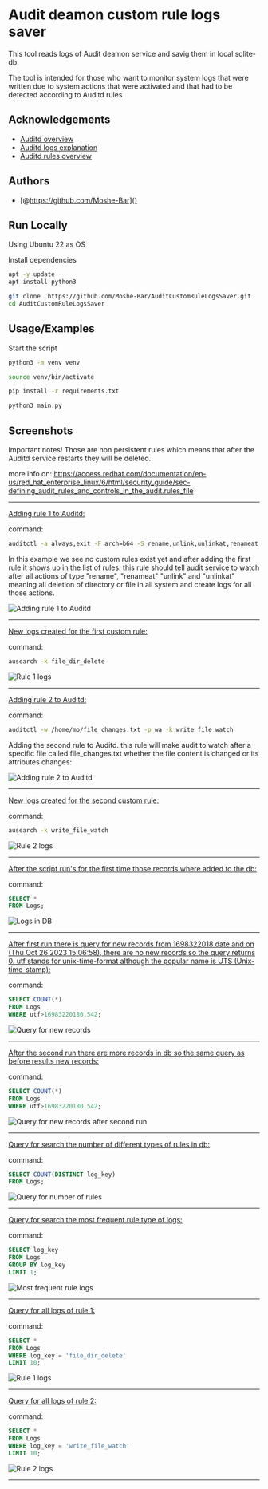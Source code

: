 # Audit deamon custom rule logs saver
This tool reads logs of Audit deamon service and savig them in local sqlite-db.


The tool is intended for those who want to monitor system logs that were written due to system actions that were activated and that had to be detected according to Auditd rules


## Acknowledgements
 - [Auditd overview](https://access.redhat.com/documentation/en-us/red_hat_enterprise_linux/7/html/security_guide/chap-system_auditing)
 - [Auditd logs explanation](https://access.redhat.com/documentation/en-us/red_hat_enterprise_linux/7/html/security_guide/sec-understanding_audit_log_files)
 - [Auditd rules overview](https://access.redhat.com/documentation/en-us/red_hat_enterprise_linux/7/html/security_guide/sec-defining_audit_rules_and_controls)



## Authors


- [@https://github.com/Moshe-Bar]()



## Run Locally

Using Ubuntu 22 as OS

Install dependencies

```bash
apt -y update
apt install python3
```
```bash
git clone  https://github.com/Moshe-Bar/AuditCustomRuleLogsSaver.git
cd AuditCustomRuleLogsSaver
```

## Usage/Examples

Start the script


```bash
python3 -m venv venv
```
```bash
source venv/bin/activate
```
```bash
pip install -r requirements.txt  
```
```bash
python3 main.py
```


## Screenshots

Important notes!
Those are non persistent rules which means that after the Auditd service restarts they will be deleted.

more info on: https://access.redhat.com/documentation/en-us/red_hat_enterprise_linux/6/html/security_guide/sec-defining_audit_rules_and_controls_in_the_audit.rules_file

-----

[Adding rule 1 to Auditd:](https://github.com/Moshe-Bar/AuditCustomRuleLogsSaver/blob/develop/screenshots/adding%20rule%201.png)

command: 
```bash
auditctl -a always,exit -F arch=b64 -S rename,unlink,unlinkat,renameat -F key=file_dir_delete 
```

In this example we see no custom rules exist yet and after adding the first rule it shows up in the list of rules.
this rule should tell audit service to watch after all actions of type "rename", "renameat" "unlink" and "unlinkat" meaning all deletion of directory or file in all system and create logs for all those actions.

![Adding rule 1 to Auditd](https://github.com/Moshe-Bar/AuditCustomRuleLogsSaver/blob/develop/screenshots/adding%20rule%201.png)

-----

[New logs created for the first custom rule:](https://github.com/Moshe-Bar/AuditCustomRuleLogsSaver/blob/develop/screenshots/rule%201%20logs.png)

command:
```bash
ausearch -k file_dir_delete
```

![Rule 1 logs](https://github.com/Moshe-Bar/AuditCustomRuleLogsSaver/blob/develop/screenshots/rule%201%20logs.png)

-----

[Adding rule 2 to Auditd:](https://github.com/Moshe-Bar/AuditCustomRuleLogsSaver/blob/develop/screenshots/adding%20rule%202.png)

command:
```bash
auditctl -w /home/mo/file_changes.txt -p wa -k write_file_watch
```
 
Adding the second rule to Auditd.
this rule will make audit to watch after a specific file called file_changes.txt whether the file content is changed or its attributes changes: 

![Adding rule 2 to Auditd](https://github.com/Moshe-Bar/AuditCustomRuleLogsSaver/blob/develop/screenshots/adding%20rule%202.png)

-----

[New logs created for the second custom rule:](https://github.com/Moshe-Bar/AuditCustomRuleLogsSaver/blob/develop/screenshots/rule%202%20logs.png)

command:
```bash
ausearch -k write_file_watch
```

![Rule 2 logs](https://github.com/Moshe-Bar/AuditCustomRuleLogsSaver/blob/develop/screenshots/rule%202%20logs.png)

-----

[After the script run's for the first time those records where added to the db:](https://github.com/Moshe-Bar/AuditCustomRuleLogsSaver/blob/develop/screenshots/logs%20in%20db.png)

command:
```sql
SELECT *
FROM Logs;
```

![Logs in DB](https://github.com/Moshe-Bar/AuditCustomRuleLogsSaver/blob/develop/screenshots/logs%20in%20db.png)

-----

[After first run there is query for new records from 1698322018 date and on (Thu Oct 26 2023 15:06:58), there are no new records so the query returns 0.
utf stands for unix-time-format although the popular name is UTS (Unix-time-stamp):](https://github.com/Moshe-Bar/AuditCustomRuleLogsSaver/blob/develop/screenshots/before%20second%20run.png)

command:
```sql
SELECT COUNT(*) 
FROM Logs
WHERE utf>16983220180.542;
```

![Query for new records](https://github.com/Moshe-Bar/AuditCustomRuleLogsSaver/blob/develop/screenshots/before%20second%20run.png)

-----

[After the second run there are more records in db so the same query as before results new records:](https://github.com/Moshe-Bar/AuditCustomRuleLogsSaver/blob/develop/screenshots/after%20second%20run.png)

command:
```sql
SELECT COUNT(*) 
FROM Logs
WHERE utf>16983220180.542;

```

![Query for new records after second run](https://github.com/Moshe-Bar/AuditCustomRuleLogsSaver/blob/develop/screenshots/after%20second%20run.png)

-----

[Query for search the number of different types of rules in db:](https://github.com/Moshe-Bar/AuditCustomRuleLogsSaver/blob/develop/screenshots/types%20of%20rules.png)

command:
```sql
SELECT COUNT(DISTINCT log_key)
FROM Logs;
```

![Query for number of rules](https://github.com/Moshe-Bar/AuditCustomRuleLogsSaver/blob/develop/screenshots/types%20of%20rules.png)

-----

[Query for search the most frequent rule type of logs:](https://github.com/Moshe-Bar/AuditCustomRuleLogsSaver/blob/develop/screenshots/rule%201.png)


command:
```SQL
SELECT log_key
FROM Logs
GROUP BY log_key
LIMIT 1;
```

![Most frequent rule logs](https://github.com/Moshe-Bar/AuditCustomRuleLogsSaver/blob/develop/screenshots/rule%201.png)

-----

[Query for all logs of rule 1:](https://github.com/Moshe-Bar/AuditCustomRuleLogsSaver/blob/develop/screenshots/filter%20by%20rule%201%20in%20db.png)

command:
```SQL
SELECT * 
FROM Logs 
WHERE log_key = 'file_dir_delete' 
LIMIT 10;
```

![Rule 1 logs](https://github.com/Moshe-Bar/AuditCustomRuleLogsSaver/blob/develop/screenshots/filter%20by%20rule%201%20in%20db.png)

-----

[Query for all logs of rule 2:](https://github.com/Moshe-Bar/AuditCustomRuleLogsSaver/blob/develop/screenshots/filter%20by%20rule2%20in%20db.png)

command:
```SQL
SELECT * 
FROM Logs 
WHERE log_key = 'write_file_watch' 
LIMIT 10;
```

![Rule 2 logs](https://github.com/Moshe-Bar/AuditCustomRuleLogsSaver/blob/develop/screenshots/filter%20by%20rule2%20in%20db.png)

-----